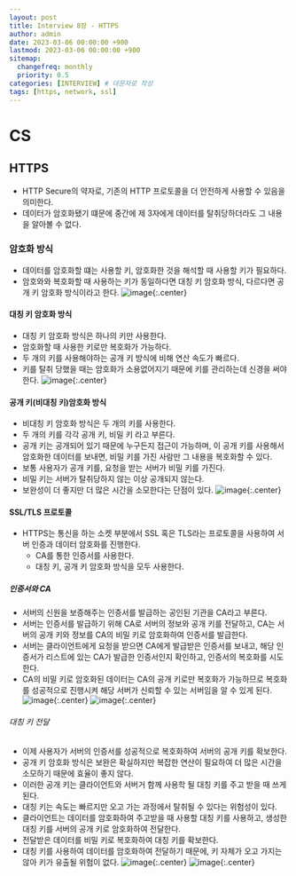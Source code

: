 ```yaml
---
layout: post
title: Interview 8장 - HTTPS
author: admin
date: 2023-03-06 00:00:00 +900
lastmod: 2023-03-06 00:00:00 +900
sitemap:
  changefreq: monthly
  priority: 0.5
categories: [INTERVIEW] # 대문자로 작성
tags: [https, network, ssl]
---
```


# CS

## HTTPS

- HTTP Secure의 약자로, 기존의 HTTP 프로토콜을 더 안전하게 사용할 수 있음을 의미한다.
- 데이터가 암호화됐기 떄문에 중간에 제 3자에게 데이터를 탈취당하더라도 그 내용을 알아볼 수 없다.

### 암호화 방식

- 데이터를 암호화할 떄는 사용할 키, 암호화한 것을 해석할 때 사용할 키가 필요하다.
- 암호와와 복호화할 때 사용하는 키가 동일하다면 대칭 키 암호화 방식, 다르다면 공개 키 암호화 방식이라고 한다.
  ![image](https://user-images.githubusercontent.com/118104644/223043557-a51e8591-d41d-469c-be88-8f113ad71317.png){:.center}

#### 대칭 키 암호화 방식

- 대칭 키 암호화 방식은 하나의 키만 사용한다.
- 암호화할 때 사용한 키로만 복호화가 가능하다.
- 두 개의 키를 사용해야하는 공개 키 방식에 비해 연산 속도가 빠르다.
- 키를 탈취 당했을 때는 암호화가 소용없어지기 때문에 키를 관리하는데 신경을 써야 한다.
  ![image](https://user-images.githubusercontent.com/118104644/223043676-1481424a-a138-45d3-82d7-2b11baa9a952.png){:.center}

#### 공개 키(비대칭 키)암호화 방식

- 비대칭 키 암호화 방식은 두 개의 키를 사용한다.
- 두 개의 키를 각각 공개 키, 비밀 키 라고 부른다.
- 공개 키는 공개되어 있기 때문에 누구든지 접근이 가능하며, 이 공개 키를 사용해서 암호화한 데이터를 보내면, 비밀 키를 가진 사람만 그 내용을 복호화할 수 있다.
- 보통 사용자가 공개 키를, 요청을 받는 서버가 비밀 키를 가진다.
- 비밀 키는 서버가 탈취당하지 않는 이상 공개되지 않는다.
- 보완성이 더 좋지만 더 많은 시간을 소모한다는 단점이 있다.
  ![image](https://user-images.githubusercontent.com/118104644/223044213-2c42db50-abf8-4d58-96c8-0df06ace328a.png){:.center}

#### SSL/TLS 프로토콜

- HTTPS는 통신을 하는 소켓 부분에서 SSL 혹은 TLS라는 프로토콜을 사용하여 서버 인증과 데이터 암호화를 진행한다.
  - CA를 통한 인증서를 사용한다.
  - 대칭 키, 공개 키 암호화 방식을 모두 사용한다.

##### 인증서와 CA

- 서버의 신원을 보증해주는 인증서를 발급하는 공인된 기관을 CA라고 부른다.
- 서버는 인증서를 발급하기 위해 CA로 서버의 정보와 공개 키를 전달하고, CA는 서버의 공개 키와 정보를 CA의 비밀 키로 암호화하여 인증서를 발급한다.
- 서버는 클라이언트에게 요청을 받으면 CA에게 발급받은 인증서를 보내고, 해당 인증서가 리스트에 있는 CA가 발급한 인증서인지 확인하고, 인증서의 복호화를 시도한다.
- CA의 비밀 키로 암호화된 데이터는 CA의 공개 키로만 복호화가 가능하므로 복호화를 성공적으로 진행시켜 해당 서버가 신뢰할 수 있는 서버임을 알 수 있게 된다.
  ![image](https://user-images.githubusercontent.com/118104644/223044867-3bb4885f-be04-4010-8a46-6e17f9211830.png){:.center}
  ![image](https://user-images.githubusercontent.com/118104644/223045424-1c5c263e-fc9e-4f43-ad2f-0aee3cb51a1c.png){:.center}

###### 대칭 키 전달

- 이제 사용자가 서버의 인증서를 성공적으로 복호화하여 서버의 공개 키를 확보한다.
- 공개 키 암호화 방식은 보완은 확실하지만 복잡한 연산이 필요하여 더 많은 시간을 소모하기 때문에 효율이 좋지 않다.
- 이러한 공개 키는 클라이언트와 서버거 함께 사용학 될 대칭 키를 주고 받을 때 쓰게 된다.
- 대칭 키는 속도는 빠르지만 오고 가는 과정에서 탈취될 수 있다는 위험성이 있다.
- 클라이언트는 데이터를 암호화하여 주고받을 때 사용할 대칭 키를 사용하고, 생성한 대칭 키를 서버의 공개 키로 암호화하여 전달한다.
- 전달받은 데이터를 비밀 키로 복호화하여 대칭 키를 확보한다.
- 대칭 키를 사용하여 데이터를 암호화하여 전달하기 때문에, 키 자체가 오고 가지는 않아 키가 유출될 위험이 없다.
  ![image](https://user-images.githubusercontent.com/118104644/223046171-2603b7e2-12c3-470e-98ec-3f9718a5636f.png){:.center}
  ![image](https://user-images.githubusercontent.com/118104644/223046242-f0261cba-41bf-4cda-afa3-d3dcdba98d47.png){:.center}
